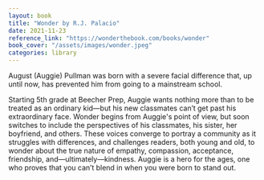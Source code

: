 ```yaml
---
layout: book
title: "Wonder by R.J. Palacio"
date: 2021-11-23
reference_link: "https://wonderthebook.com/books/wonder"
book_cover: "/assets/images/wonder.jpeg"
categories: library
---
```


August (Auggie) Pullman was born with a severe facial difference that, up until now, has prevented him from going to a mainstream school.

Starting 5th grade at Beecher Prep, Auggie wants nothing more than to be treated as an ordinary kid—but his new classmates can’t get past his extraordinary face. Wonder begins from Auggie's point of view, but soon switches to include the perspectives of his classmates, his sister, her boyfriend, and others. These voices converge to portray a community as it struggles with differences, and challenges readers, both young and old, to wonder about the true nature of empathy, compassion, acceptance, friendship, and—ultimately—kindness. Auggie is a hero for the ages, one who proves that you can’t blend in when you were born to stand out.
